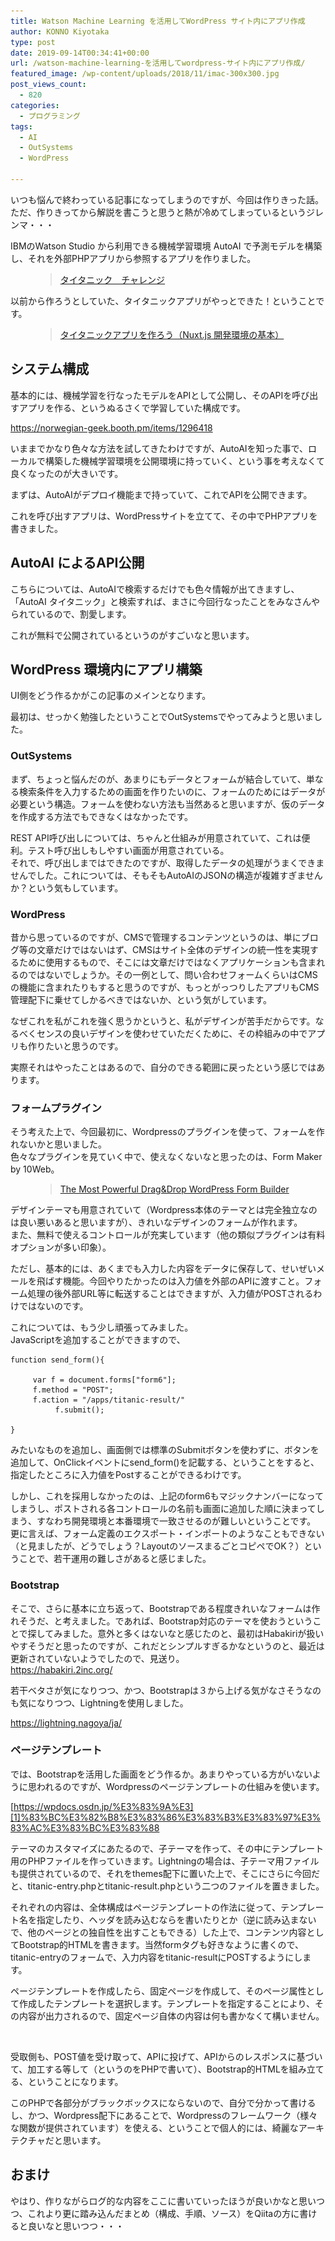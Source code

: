 ```yaml
---
title: Watson Machine Learning を活用してWordPress サイト内にアプリ作成
author: KONNO Kiyotaka
type: post
date: 2019-09-14T00:34:41+00:00
url: /watson-machine-learning-を活用してwordpress-サイト内にアプリ作成/
featured_image: /wp-content/uploads/2018/11/imac-300x300.jpg
post_views_count:
  - 820
categories:
  - プログラミング
tags:
  - AI
  - OutSystems
  - WordPress

---
```

いつも悩んで終わっている記事になってしまうのですが、今回は作りきった話。  
ただ、作りきってから解説を書こうと思うと熱が冷めてしまっているというジレンマ・・・

IBMのWatson Studio から利用できる機械学習環境 AutoAI で予測モデルを構築し、それを外部PHPアプリから参照するアプリを作りました。<figure class="wp-block-embed-wordpress wp-block-embed is-type-wp-embed is-provider-jq-apps">

<div class="wp-block-embed__wrapper">
  <blockquote class="wp-embedded-content" data-secret="2WLTy33EnA">
    <a href="https://jqselect.sakura.ne.jp/apps/titanic-entry/">タイタニック　チャレンジ</a>
  </blockquote>
</div></figure> 

以前から作ろうとしていた、タイタニックアプリがやっとできた！ということです。<figure class="wp-block-embed-wordpress wp-block-embed is-type-wp-embed is-provider-programmers-office">

<div class="wp-block-embed__wrapper">
  <blockquote class="wp-embedded-content" data-secret="FZPZIZ4v0F">
    <a href="https://www.programmers-office.ml/%e3%82%bf%e3%82%a4%e3%82%bf%e3%83%8b%e3%83%83%e3%82%af%e3%82%a2%e3%83%97%e3%83%aa%e3%82%92%e4%bd%9c%e3%82%8d%e3%81%86%ef%bc%88nuxt-js-%e9%96%8b%e7%99%ba%e7%92%b0%e5%a2%83%e3%81%ae%e5%9f%ba%e6%9c%ac/">タイタニックアプリを作ろう（Nuxt.js 開発環境の基本）</a>
  </blockquote>
</div></figure> 

## システム構成

基本的には、機械学習を行なったモデルをAPIとして公開し、そのAPIを呼び出すアプリを作る、というぬるさくで学習していた構成です。

<a href="https://norwegian-geek.booth.pm/items/1296418" target="_blank" rel="noreferrer noopener" aria-label=" (opens in a new tab)">https://norwegian-geek.booth.pm/items/1296418</a>

いままでかなり色々な方法を試してきたわけですが、AutoAIを知った事で、ローカルで構築した機械学習環境を公開環境に持っていく、という事を考えなくて良くなったのが大きいです。

まずは、AutoAIがデプロイ機能まで持っていて、これでAPIを公開できます。

これを呼び出すアプリは、WordPressサイトを立てて、その中でPHPアプリを書きました。

## AutoAI によるAPI公開

こちらについては、AutoAIで検索するだけでも色々情報が出てきますし、「AutoAI タイタニック」と検索すれば、まさに今回行なったことをみなさんやられているので、割愛します。

これが無料で公開されているというのがすごいなと思います。

## WordPress 環境内にアプリ構築

UI側をどう作るかがこの記事のメインとなります。

最初は、せっかく勉強したということでOutSystemsでやってみようと思いました。

### OutSystems

まず、ちょっと悩んだのが、あまりにもデータとフォームが結合していて、単なる検索条件を入力するための画面を作りたいのに、フォームのためにはデータが必要という構造。フォームを使わない方法も当然あると思いますが、仮のデータを作成する方法でもできなくはなかったです。

REST API呼び出しについては、ちゃんと仕組みが用意されていて、これは便利。テスト呼び出しもしやすい画面が用意されている。  
それで、呼び出しまではできたのですが、取得したデータの処理がうまくできませんでした。これについては、そもそもAutoAIのJSONの構造が複雑すぎませんか？という気もしています。

### WordPress

昔から思っているのですが、CMSで管理するコンテンツというのは、単にブログ等の文章だけではないはず、CMSはサイト全体のデザインの統一性を実現するために使用するもので、そこには文章だけではなくアプリケーションも含まれるのではないでしょうか。その一例として、問い合わせフォームくらいはCMSの機能に含まれたりもすると思うのですが、もっとがっつりしたアプリもCMS管理配下に乗せてしかるべきではないか、という気がしています。

なぜこれを私がこれを強く思うかというと、私がデザインが苦手だからです。なるべくセンスの良いデザインを使わせていただくために、その枠組みの中でアプリも作りたいと思うのです。

実際それはやったことはあるので、自分のできる範囲に戻ったという感じではあります。

### フォームプラグイン

そう考えた上で、今回最初に、Wordpressのプラグインを使って、フォームを作れないかと思いました。  
色々なプラグインを見ていく中で、使えなくないなと思ったのは、Form Maker by 10Web。<figure class="wp-block-embed-wordpress wp-block-embed is-type-wp-embed is-provider-10-web-build-amp-host-your-wordpress-website">

<div class="wp-block-embed__wrapper">
  <blockquote class="wp-embedded-content" data-secret="VLsWHp3Rx7">
    <a href="https://10web.io/plugins/wordpress-form-maker/">The Most Powerful Drag&Drop WordPress Form Builder</a>
  </blockquote>
</div></figure> 

デザインテーマも用意されていて（Wordpress本体のテーマとは完全独立なのは良い悪いあると思いますが）、きれいなデザインのフォームが作れます。  
また、無料で使えるコントロールが充実しています（他の類似プラグインは有料オプションが多い印象）。

ただし、基本的には、あくまでも入力した内容をデータに保存して、せいぜいメールを飛ばす機能。今回やりたかったのは入力値を外部のAPIに渡すこと。フォーム処理の後外部URL等に転送することはできますが、入力値がPOSTされるわけではないのです。

これについては、もう少し頑張ってみました。  
JavaScriptを追加することができますので、

<pre class="wp-block-code"><code>function send_form(){
     
     var f = document.forms["form6"];
     f.method = "POST";
     f.action = "/apps/titanic-result/"
          f.submit();
     
}</code></pre>

みたいなものを追加し、画面側では標準のSubmitボタンを使わずに、ボタンを追加して、OnClickイベントにsend_form()を記載する、ということをすると、指定したところに入力値をPostすることができるわけです。

しかし、これを採用しなかったのは、上記のform6もマジックナンバーになってしまうし、ポストされる各コントロールの名前も画面に追加した順に決まってしまう、すなわち開発環境と本番環境で一致させるのが難しいということです。  
更に言えば、フォーム定義のエクスポート・インポートのようなこともできない（と見ましたが、どうでしょう？LayoutのソースまるごとコピペでOK？）ということで、若干運用の難しさがあると感じました。

### Bootstrap

そこで、さらに基本に立ち返って、Bootstrapである程度きれいなフォームは作れそうだ、と考えました。であれば、Bootstrap対応のテーマを使おうということで探してみました。意外と多くはないなと感じたのと、最初はHabakiriが扱いやすそうだと思ったのですが、これだとシンプルすぎるかなというのと、最近は更新されていないようでしたので、見送り。  
<a href="https://habakiri.2inc.org/" target="_blank" rel="noreferrer noopener" aria-label=" (opens in a new tab)">https://habakiri.2inc.org/</a>

若干ベタさが気になりつつ、かつ、Bootstrapは３から上げる気がなさそうなのも気になりつつ、Lightningを使用しました。

<a rel="noreferrer noopener" aria-label=" (opens in a new tab)" href="https://lightning.nagoya/ja/" target="_blank">https://lightning.nagoya/ja/</a>

### ページテンプレート

では、Bootstrapを活用した画面をどう作るか。あまりやっている方がいないように思われるのですが、Wordpressのページテンプレートの仕組みを使います。

[https://wpdocs.osdn.jp/%E3%83%9A%E3][1]<a rel="noreferrer noopener" aria-label="% (opens in a new tab)" href="https://wpdocs.osdn.jp/%E3%83%9A%E3%83%BC%E3%82%B8%E3%83%86%E3%83%B3%E3%83%97%E3%83%AC%E3%83%BC%E3%83%88" target="_blank">%</a>[83%BC%E3%82%B8%E3%83%86%E3%83%B3%E3%83%97%E3%83%AC%E3%83%BC%E3%83%88][1]

テーマのカスタマイズにあたるので、子テーマを作って、その中にテンプレート用のPHPファイルを作っていきます。Lightningの場合は、子テーマ用ファイルも提供されているので、それをthemes配下に置いた上で、そこにさらに今回だと、titanic-entry.phpとtitanic-result.phpという二つのファイルを置きました。

それぞれの内容は、全体構成はページテンプレートの作法に従って、テンプレート名を指定したり、ヘッダを読み込むなら<?php get_header(); ?>を書いたりとか（逆に読み込まないで、他のページとの独自性を出すこともできる）した上で、コンテンツ内容としてBootstrap的HTMLを書きます。当然formタグも好きなように書くので、titanic-entryのフォームで、入力内容をtitanic-resultにPOSTするようにします。

ページテンプレートを作成したら、固定ページを作成して、そのページ属性として作成したテンプレートを選択します。テンプレートを指定することにより、その内容が出力されるので、固定ページ自体の内容は何も書かなくて構いません。<figure class="wp-block-image">

<img src="/uploads/2019/09/スクリーンショット-2019-09-14-9.21.11.png?ssl=1" alt="" class="wp-image-3159" srcset="/uploads/2019/09/スクリーンショット-2019-09-14-9.21.11.png?w=480&ssl=1 480w, /uploads/2019/09/スクリーンショット-2019-09-14-9.21.11.png?resize=300%2C196&ssl=1 300w" sizes="(max-width: 480px) 100vw, 480px" data-recalc-dims="1" /> </figure> 

受取側も、POST値を受け取って、APIに投げて、APIからのレスポンスに基づいて、加工する等して（というのをPHPで書いて）、Bootstrap的HTMLを組み立てる、ということになります。

このPHPで各部分がブラックボックスにならないので、自分で分かって書けるし、かつ、Wordpress配下にあることで、Wordpressのフレームワーク（様々な関数が提供されています）を使える、ということで個人的には、綺麗なアーキテクチャだと思います。

## おまけ

やはり、作りながらログ的な内容をここに書いていったほうが良いかなと思いつつ、これより更に踏み込んだまとめ（構成、手順、ソース）をQiitaの方に書けると良いなと思いつつ・・・

 [1]: https://wpdocs.osdn.jp/%E3%83%9A%E3%83%BC%E3%82%B8%E3%83%86%E3%83%B3%E3%83%97%E3%83%AC%E3%83%BC%E3%83%88